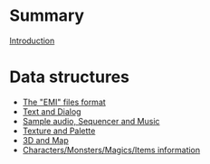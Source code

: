# Summary

[Introduction](./Introduction.md)

# Data structures

- [The "EMI" files format](./DataStructures/1_TheEmiFiles.md)
- [Text and Dialog]()
- [Sample audio, Sequencer and Music]()
- [Texture and Palette]()
- [3D and Map]()
- [Characters/Monsters/Magics/Items information]()
